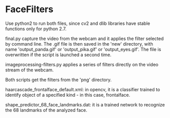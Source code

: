 # FaceFilters

Use python2 to run both files, since cv2 and dlib libraries have stable functions only for python 2.7.

final.py capture the video from the webcam and it applies the filter selected by command line. The .gif file is then saved in the 'new' directory, with name 'output_panda.gif' or 'output_pika.gif' or 'output_eyes.gif'. The file is overwritten if the script is launched a second time. 

imageprocessing-filters.py applies a series of filters directly on the video stream of the webcam.

Both scripts get the filters from the 'png' directory.

haarcascade_frontalface_default.xml: in opencv, it is a classifier trained to identify object of a specified kind - in this case, frontalface.

shape_predictor_68_face_landmarks.dat: it is a trained network to recognize the 68 landmarks of the analyzed face.
